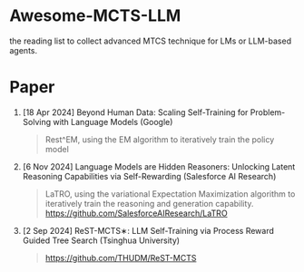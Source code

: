 # Awesome-MCTS-LLM
the reading list to collect advanced MTCS technique for LMs or LLM-based agents.

# Paper
1. [18 Apr 2024] Beyond Human Data: Scaling Self-Training for Problem-Solving with Language Models (Google)
   > Rest^EM, using the EM algorithm to iteratively train the policy model
2. [6 Nov 2024] Language Models are Hidden Reasoners: Unlocking Latent Reasoning Capabilities via Self-Rewarding (Salesforce AI Research)
   > LaTRO, using the variational Expectation Maximization algorithm to iteratively train the reasoning and generation capability.
   > https://github.com/SalesforceAIResearch/LaTRO
3. [2 Sep 2024] ReST-MCTS∗: LLM Self-Training via Process Reward Guided Tree Search (Tsinghua University)
   > https://github.com/THUDM/ReST-MCTS
